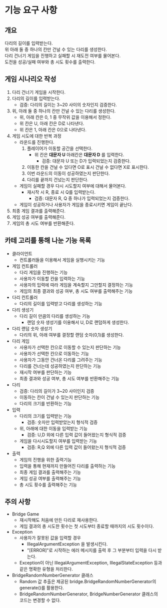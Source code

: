 # 기능 요구 사항 
## 개요 
다리의 길이를 입력받는다.
<br>
위 아래 둘 중 하나의 칸만 건널 수 있는 다리를 생성한다. 
<br>
다리 건너기 게임을 진행하고 실패할 시 재도전 여부를 물어본다.
<br>
도전을 성공/실패 여부와 총 시도 횟수를 출력한다.
## 게임 시나리오 작성 
1. 다리 건너기 게임을 시작한다.
2. 다리의 길이를 입력받는다.
   - 검증: 다리의 길이는 3~20 사이의 숫자인지 검증한다.
3. 위, 아래 둘 중 하나의 칸만 건널 수 있는 다리를 생성한다. 
   - 위, 아래 칸은 0, 1 중 무작위 값을 이용해서 정한다.
   - 위 칸은 U, 아래 칸은 D로 나타낸다.
   - 위 칸은 1, 아래 칸은 0으로 나타낸다.
4. 게임 시도에 대한 반복 과정 
   - 라운드를 진행한다. 
     1. 플레이어가 이동할 공간을 선택한다.
        - 위 칸은 **대문자 U** 아래칸은 **대문자 D** 를 입력한다.
          - 검증: 대문자 U 또는 D가 입력되었는지 검증한다. 
     2. 이동한 칸을 건널 수 있다면 O로 표시 건널 수 없다면 X로 표시한다.
     3. 이번 라운드의 이동이 성공하였는지 판단한다.
     4. 다리를 끝까지 건넜는지 판단한다. 
   - 게임이 실패할 경우 다시 시도할지 여부에 대해서 물어본다.
     - 재시작 시 R, 종료 시 Q를 입력받는다.
       - 검증: 대문자 R, Q 중 하나가 입력되었는지 검증한다.
   - 게임이 성공하거나 사용자가 게임을 종료시키면 게임이 끝난다.
5. 최종 게임 결과를 출력해준다. 
6. 게임 성공 여부를 출력해준다.
7. 게임의 총 시도 여부를 반환해준다.
## 카테 고리를 통해 나눈 기능 목록  
- 클라이언트
  - 컨트롤러들을 이용해서 게임을 실행시키는 기능 
- 게임 컨트롤러
  - 다리 게임을 진행하는 기능
  - 사용자가 이동할 칸을 입력하는 기능 
  - 사용자의 입력에 따라 게임을 계속할지 그만할지 결정하는 기능 
  - 게임의 최종 결과와 성공 여부, 총 시도 여부를 출력해주는 기능 
- 다리 컨트롤러 
  - 다리의 길이를 입력받고 다리를 생성하는 기능
- 다리 생성기
  - 다리 길이 만큼의 다리를 생성하는 기능 
    - 랜덤 숫자 생성기를 이용해서 U, D로 랜덤하게 생성한다.
- 다리 랜덤 숫자 생성기
  - 다리의 위, 아래 여부를 결정할 랜덤 숫자(0,1)를 생성한다.
- 다리 게임
  - 사용자가 선택한 칸으로 이동할 수 있는지 판단하는 기능 
  - 사용자가 선택한 칸으로 이동하는 기능 
  - 사용자가 그동안 건너온 다리를 그려주는 기능 
  - 다리를 건너는데 성공하였는지 판단하는 기능
  - 재시작 여부를 판단하는 기능
  - 최종 결과와 성공 여부, 총 시도 여부를 반환해주는 기능
- 다리
  - 검증: 다리의 길이가 3~20 사이인지 검증
  - 이동하는 칸이 건널 수 있는지 판단하는 기능
  - 다리의 크기를 반환하는 기능 
- 입력
  - 다리의 크기를 입력받는 기능
    - 검증: 숫자만 입력받았는지 형식적 검증
  - 위, 아래에 대한 이동을 입력받는 기능
    - 검증: U,D 외에 다른 입력 값이 들어왔는지 형식적 검증
  - 게임을 다시시도할지 여부를 입력받는 기능 
    - 검증: R,Q 외에 다른 입력 값이 들어왔는지 형식적 검증
- 출력 
  - 게임의 진행을 위한 출력기능 
  - 입력을 통해 현재까지 만들어진 다리를 출력하는 기능 
  - 최종 게임 결과를 출력해주는 기능 
  - 게임 성공 여부를 출력해주는 기능
  - 총 시도 횟수를 출력해주는 기능 
## 주의 사항
- Bridge Game
  - 재시작해도 처음에 만든 다리로 재사용한다.
  - 게임 결과의 총 시도한 횟수는 첫 시도부터 종료할 때까지의 시도 횟수이다.
- Exception
  - 사용자가 잘못된 값을 입력할 경우 
    - IllegalArgumentException 을 발생시킨다.
    - "[ERROR]"로 시작하는 에러 메시지를 출력 후 그 부분부터 입력을 다시 받는다. 
  - Exception이 아닌 IllegalArgumentException, IllegalStateException 등과 같은 명확한 유형을 처리한다.
- BridgeRandomNumberGenerator 클래스
  - Random 값 추출은 제공된 bridge.BridgeRandomNumberGenerator의 generate()를 활용한다. 
  - BridgeRandomNumberGenerator, BridgeNumberGenerator 클래스의 코드는 변경할 수 없다.
